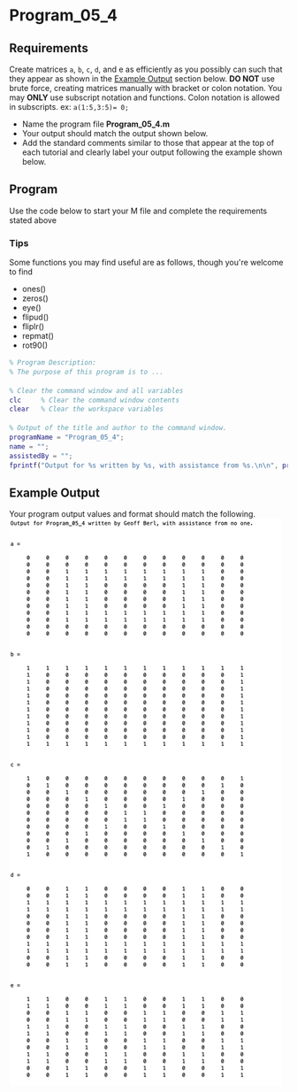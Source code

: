 # Program\_05\_4
## Requirements
Create matrices `a`, `b`, `c`, `d`, and e as efficiently as you possibly can such that they appear as shown in the [Example Output](#example-output) section below.
**DO NOT** use brute force, creating matrices manually with bracket or colon notation.
You may **ONLY** use subscript notation and functions.
Colon notation is allowed in subscripts. ex: `a(1:5,3:5)= 0;`

* Name the program file **Program\_05\_4.m**
* Your output should match the output shown below.
* Add the standard comments similar to those that appear at the top of each tutorial and clearly label your output following the example shown below.

## Program
Use the code below to start your M file and complete the requirements stated above

### Tips
Some functions you may find useful are as follows, though you're welcome to find
* ones()
* zeros()
* eye()
* flipud()
* fliplr()
* repmat()
* rot90()

```Matlab
% Program Description:
% The purpose of this program is to ...

% Clear the command window and all variables
clc     % Clear the command window contents
clear   % Clear the workspace variables

% Output of the title and author to the command window.
programName = "Program_05_4";
name = "";
assistedBy = "";
fprintf("Output for %s written by %s, with assistance from %s.\n\n", programName, name, assistedBy)


```
## Example Output
Your program output values and format should match the following.
![Program_05_4_Example_Output.png](images/Program_05_4_Example_Output.png)